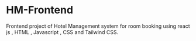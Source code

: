 # HM-Frontend
Frontend project of Hotel Management system  for room booking using react js , HTML , Javascript , CSS and Tailwind CSS.
